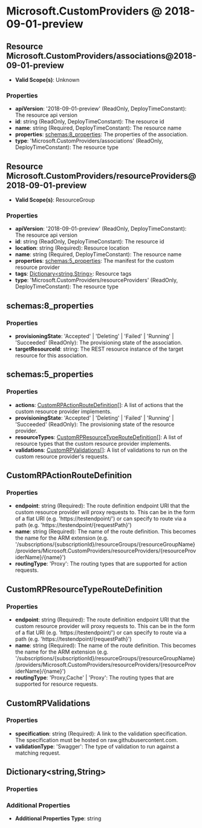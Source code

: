 # Microsoft.CustomProviders @ 2018-09-01-preview

## Resource Microsoft.CustomProviders/associations@2018-09-01-preview
* **Valid Scope(s)**: Unknown
### Properties
* **apiVersion**: '2018-09-01-preview' (ReadOnly, DeployTimeConstant): The resource api version
* **id**: string (ReadOnly, DeployTimeConstant): The resource id
* **name**: string (Required, DeployTimeConstant): The resource name
* **properties**: [schemas:8_properties](#schemas8properties): The properties of the association.
* **type**: 'Microsoft.CustomProviders/associations' (ReadOnly, DeployTimeConstant): The resource type

## Resource Microsoft.CustomProviders/resourceProviders@2018-09-01-preview
* **Valid Scope(s)**: ResourceGroup
### Properties
* **apiVersion**: '2018-09-01-preview' (ReadOnly, DeployTimeConstant): The resource api version
* **id**: string (ReadOnly, DeployTimeConstant): The resource id
* **location**: string (Required): Resource location
* **name**: string (Required, DeployTimeConstant): The resource name
* **properties**: [schemas:5_properties](#schemas5properties): The manifest for the custom resource provider
* **tags**: [Dictionary<string,String>](#dictionarystringstring): Resource tags
* **type**: 'Microsoft.CustomProviders/resourceProviders' (ReadOnly, DeployTimeConstant): The resource type

## schemas:8_properties
### Properties
* **provisioningState**: 'Accepted' | 'Deleting' | 'Failed' | 'Running' | 'Succeeded' (ReadOnly): The provisioning state of the association.
* **targetResourceId**: string: The REST resource instance of the target resource for this association.

## schemas:5_properties
### Properties
* **actions**: [CustomRPActionRouteDefinition](#customrpactionroutedefinition)[]: A list of actions that the custom resource provider implements.
* **provisioningState**: 'Accepted' | 'Deleting' | 'Failed' | 'Running' | 'Succeeded' (ReadOnly): The provisioning state of the resource provider.
* **resourceTypes**: [CustomRPResourceTypeRouteDefinition](#customrpresourcetyperoutedefinition)[]: A list of resource types that the custom resource provider implements.
* **validations**: [CustomRPValidations](#customrpvalidations)[]: A list of validations to run on the custom resource provider's requests.

## CustomRPActionRouteDefinition
### Properties
* **endpoint**: string (Required): The route definition endpoint URI that the custom resource provider will proxy requests to. This can be in the form of a flat URI (e.g. 'https://testendpoint/') or can specify to route via a path (e.g. 'https://testendpoint/{requestPath}')
* **name**: string (Required): The name of the route definition. This becomes the name for the ARM extension (e.g. '/subscriptions/{subscriptionId}/resourceGroups/{resourceGroupName}/providers/Microsoft.CustomProviders/resourceProviders/{resourceProviderName}/{name}')
* **routingType**: 'Proxy': The routing types that are supported for action requests.

## CustomRPResourceTypeRouteDefinition
### Properties
* **endpoint**: string (Required): The route definition endpoint URI that the custom resource provider will proxy requests to. This can be in the form of a flat URI (e.g. 'https://testendpoint/') or can specify to route via a path (e.g. 'https://testendpoint/{requestPath}')
* **name**: string (Required): The name of the route definition. This becomes the name for the ARM extension (e.g. '/subscriptions/{subscriptionId}/resourceGroups/{resourceGroupName}/providers/Microsoft.CustomProviders/resourceProviders/{resourceProviderName}/{name}')
* **routingType**: 'Proxy,Cache' | 'Proxy': The routing types that are supported for resource requests.

## CustomRPValidations
### Properties
* **specification**: string (Required): A link to the validation specification. The specification must be hosted on raw.githubusercontent.com.
* **validationType**: 'Swagger': The type of validation to run against a matching request.

## Dictionary<string,String>
### Properties
### Additional Properties
* **Additional Properties Type**: string

